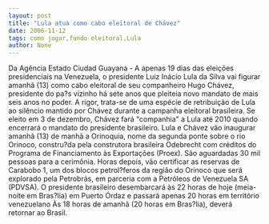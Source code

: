 ```yaml
---
layout: post
title: "Lula atua como cabo eleitoral de Chávez"
date: 2006-11-12
tags: como jogar,fundo eleitoral,Lula
author: None
---
```

Da Agência Estado
Ciudad Guayana - A apenas 19 dias das eleições presidenciais na Venezuela, o presidente Luiz Inácio Lula da Silva vai figurar amanhã (13) como cabo eleitoral de seu companheiro Hugo Chávez, presidente do pa?s vizinho há sete anos que pleiteia novo mandato de mais seis anos no poder. 
A rigor, trata-se de uma espécie de retribuição de Lula ao silêncio mantido por Chávez durante a campanha eleitoral brasileira. Se eleito em 3 de dezembro, Chávez fará \"companhia\" a Lula até 2010 quando encerrará o mandato do presidente brasileiro.
Lula e Chávez vão inaugurar amanhã (13) de manhã a Orinoquia, nome da segunda ponte sobre o rio Orinoco, constru?da pela construtora brasileira Odebrecht com créditos do Programa de Financiamento às Exportações (Proex). 
São aguardadas 30 mil pessoas para a cerimônia. Horas depois, vão certificar as reservas de Carabobo 1, um dos blocos petrol?feros da região do Orinoco que será explorado pela Petrobrás, em parceria com a Petróleos de Venezuela SA (PDVSA). 
O presidente brasileiro desembarcará às 22 horas de hoje (meia-noite em Bras?lia) em Puerto Órdaz e passará apenas 20 horas em território venezuelano Às 18 horas de amanhã (20 horas em Bras?lia), deverá retornar ao Brasil. 